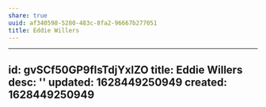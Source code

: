 ```yaml
---
share: true
uuid: af340598-5280-483c-8fa2-96667b277051
title: Eddie Willers
---
```

---
id: gvSCf50GP9fIsTdjYxlZO
title: Eddie Willers
desc: ''
updated: 1628449250949
created: 1628449250949
---

